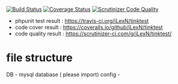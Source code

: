 [![Build Status](https://travis-ci.org/iLexN/tinktest.svg?branch=master)](https://travis-ci.org/iLexN/tinktest)
[![Coverage Status](https://coveralls.io/repos/github/iLexN/tinktest/badge.svg?branch=master)](https://coveralls.io/github/iLexN/tinktest?branch=master)
[![Scrutinizer Code Quality](https://scrutinizer-ci.com/g/iLexN/tinktest/badges/quality-score.png?b=master)](https://scrutinizer-ci.com/g/iLexN/tinktest/?branch=master)

* phpunit test result : https://travis-ci.org/iLexN/tinktest
* code cover result : https://coveralls.io/github/iLexN/tinktest
* code quality result : https://scrutinizer-ci.com/g/iLexN/tinktest/

# file structure
DB - mysql database ( please import)
config - 
